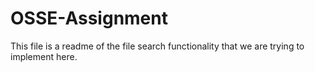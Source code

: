# OSSE-Assignment

This file is a readme of the file search functionality that we are trying to implement here.
